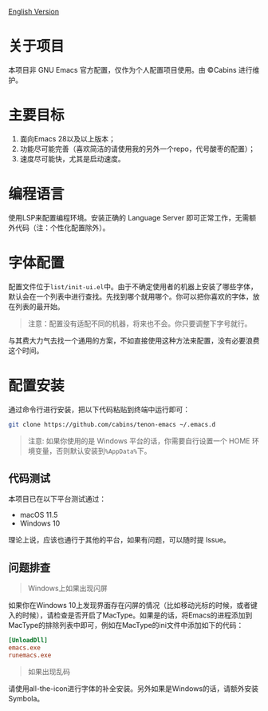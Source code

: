 [English Version](./README.en-US.md)

# 关于项目

本项目非 GNU Emacs 官方配置，仅作为个人配置项目使用。由 ©Cabins 进行维护。

# 主要目标

1. 面向Emacs 28以及以上版本；
2. 功能尽可能完善（喜欢简洁的请使用我的另外一个repo，代号酸枣的配置）；
3. 速度尽可能快，尤其是启动速度。

# 编程语言

使用LSP来配置编程环境。安装正确的 Language Server 即可正常工作，无需额外代码（注：个性化配置除外）。

# 字体配置

配置文件位于`list/init-ui.el`中。由于不确定使用者的机器上安装了哪些字体，默认会在一个列表中进行查找。先找到哪个就用哪个。你可以把你喜欢的字体，放在列表的最开始。

> 注意：配置没有适配不同的机器，将来也不会。你只要调整下字号就行。

与其费大力气去找一个通用的方案，不如直接使用这种方法来配置，没有必要浪费这个时间。

# 配置安装

通过命令行进行安装，把以下代码粘贴到终端中运行即可：

```bash
git clone https://github.com/cabins/tenon-emacs ~/.emacs.d
```

> 注意: 如果你使用的是 Windows 平台的话，你需要自行设置一个 HOME 环境变量，否则默认安装到`%AppData%`下。

## 代码测试

本项目已在以下平台测试通过：

- macOS 11.5
- Windows 10

理论上说，应该也通行于其他的平台，如果有问题，可以随时提 Issue。

## 问题排查

> Windows上如果出现闪屏

如果你在Windows 10上发现界面存在闪屏的情况（比如移动光标的时候，或者键入的时候），请检查是否开启了MacType。如果是的话，将Emacs的进程添加到MacType的排除列表中即可，例如在MacType的ini文件中添加如下的代码：

```ini
[UnloadDll]
emacs.exe
runemacs.exe
```

> 如果出现乱码

请使用all-the-icon进行字体的补全安装。另外如果是Windows的话，请额外安装Symbola。
